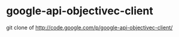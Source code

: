 google-api-objectivec-client
============================

git clone of http://code.google.com/p/google-api-objectivec-client/